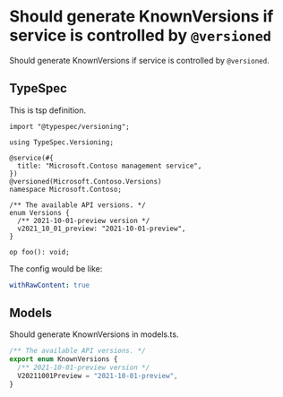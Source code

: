 # Should generate KnownVersions if service is controlled by `@versioned`

Should generate KnownVersions if service is controlled by `@versioned`.

## TypeSpec

This is tsp definition.

```tsp
import "@typespec/versioning";

using TypeSpec.Versioning;

@service(#{
  title: "Microsoft.Contoso management service",
})
@versioned(Microsoft.Contoso.Versions)
namespace Microsoft.Contoso;

/** The available API versions. */
enum Versions {
  /** 2021-10-01-preview version */
  v2021_10_01_preview: "2021-10-01-preview",
}

op foo(): void;
```

The config would be like:

```yaml
withRawContent: true
```

## Models

Should generate KnownVersions in models.ts.

```ts models
/** The available API versions. */
export enum KnownVersions {
  /** 2021-10-01-preview version */
  V20211001Preview = "2021-10-01-preview",
}
```

